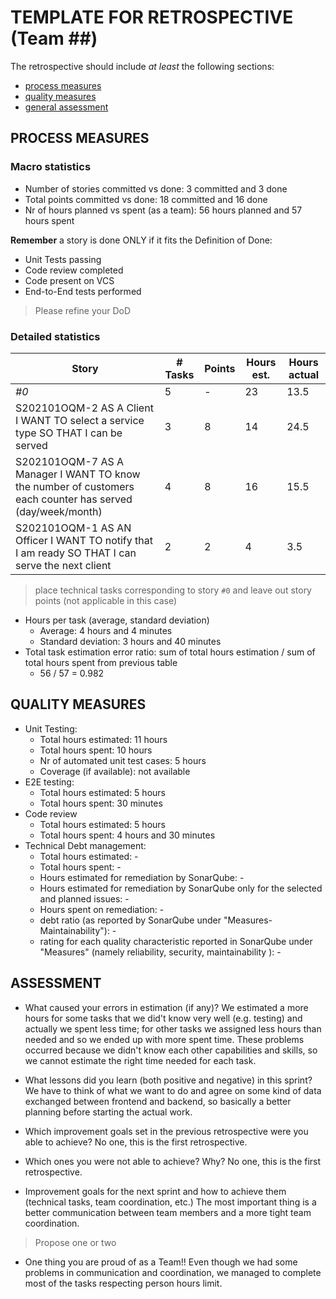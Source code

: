 TEMPLATE FOR RETROSPECTIVE (Team ##)
=====================================

The retrospective should include _at least_ the following
sections:

- [process measures](#process-measures)
- [quality measures](#quality-measures)
- [general assessment](#assessment)

## PROCESS MEASURES 

### Macro statistics

- Number of stories committed vs done: 3 committed and 3 done
- Total points committed vs done: 18 committed and 16 done
- Nr of hours planned vs spent (as a team): 56 hours planned and 57 hours spent

**Remember**  a story is done ONLY if it fits the Definition of Done:
 
- Unit Tests passing
- Code review completed
- Code present on VCS
- End-to-End tests performed

> Please refine your DoD 

### Detailed statistics

| Story  | # Tasks | Points | Hours est. | Hours actual |
|--------|---------|--------|------------|--------------|
| _#0_   |    5    |    -   |    23      |     13.5     |
| S202101OQM-2 AS A Client I WANT TO select a service type SO THAT I can be served                          | 3 | 8 | 14 | 24.5 |
| S202101OQM-7 AS A Manager I WANT TO know the number of customers each counter has served (day/week/month) | 4 | 8 | 16 | 15.5 |
| S202101OQM-1 AS AN Officer I WANT TO notify that I am ready SO THAT I can serve the next client           | 2 | 2 | 4  | 3.5  |
   

> place technical tasks corresponding to story `#0` and leave out story points (not applicable in this case)

- Hours per task (average, standard deviation)
  - Average: 4 hours and 4 minutes
  - Standard deviation: 3 hours and 40 minutes
- Total task estimation error ratio: sum of total hours estimation / sum of total hours spent from previous table
  - 56 / 57 = 0.982

  
## QUALITY MEASURES 

- Unit Testing:
  - Total hours estimated: 11 hours
  - Total hours spent: 10 hours
  - Nr of automated unit test cases: 5 hours
  - Coverage (if available): not available
- E2E testing:
  - Total hours estimated: 5 hours
  - Total hours spent: 30 minutes
- Code review 
  - Total hours estimated: 5 hours
  - Total hours spent: 4 hours and 30 minutes
- Technical Debt management:
  - Total hours estimated: -
  - Total hours spent: -
  - Hours estimated for remediation by SonarQube: -
  - Hours estimated for remediation by SonarQube only for the selected and planned issues: -
  - Hours spent on remediation: -
  - debt ratio (as reported by SonarQube under "Measures-Maintainability"): -
  - rating for each quality characteristic reported in SonarQube under "Measures" (namely reliability, security, maintainability ): -
  


## ASSESSMENT

- What caused your errors in estimation (if any)?
We estimated a more hours for some tasks that we did't know very well (e.g. testing) and actually we spent less time; for other tasks we assigned less hours than needed and so we ended up with more spent time. These problems occurred because we didn't know each other capabilities and skills, so we cannot estimate the right time needed for each task.

- What lessons did you learn (both positive and negative) in this sprint?
We have to think of what we want to do and agree on some kind of data exchanged between frontend and backend, so basically a better planning before starting the actual work.

- Which improvement goals set in the previous retrospective were you able to achieve?
No one, this is the first retrospective.
  
- Which ones you were not able to achieve? Why?
No one, this is the first retrospective.

- Improvement goals for the next sprint and how to achieve them (technical tasks, team coordination, etc.)
The most important thing is a better communication between team members and a more tight team coordination. 

> Propose one or two

- One thing you are proud of as a Team!!
Even though we had some problems in communication and coordination, we managed to complete most of the tasks respecting person hours limit.
